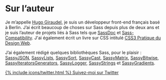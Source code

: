 
# Sur l’auteur

Je m’appelle [Hugo Giraudel](http://hugogiraudel.com), je suis un développeur front-end français basé à Berlin. J’ai écrit beaucoup de choses sur Sass depuis plus de deux ans et je suis l’auteur de projets liés à Sass tels que [SassDoc](http://sassdoc.com) et [Sass-Compatibility](http://sass-compatibility.github.io). J'ai également écrit un livre sur CSS intitulé [CSS3 Pratique du Design Web](http://www.amazon.fr/dp/2212140231).

J’ai également rédigé quelques bibliothèques Sass, pour le plaisir&nbsp;: [SassyJSON](https://github.com/HugoGiraudel/SassyJSON), [SassyLists](http://sassylists.com), [SassySort](https://github.com/HugoGiraudel/SassySort), [SassyCast](https://github.com/HugoGiraudel/SassyCast), [SassyMatrix](https://github.com/HugoGiraudel/SassyMatrix), [SassyBitwise](https://github.com/HugoGiraudel/SassyBitwise), [SassyIteratorsGenerators](https://github.com/HugoGiraudel/SassyIteratorsGenerators), [SassyLogger](https://github.com/HugoGiraudel/SassyLogger), [SassyStrings](https://github.com/HugoGiraudel/SassyStrings) et [SassyGradients](https://github.com/HugoGiraudel/SassyGradients).

<div class="button-wrapper">
  <a href="https://twitter.com/{{ site.twitter_username }}" target="_blank" class="button">
    {% include icons/twitter.html %}
    Suivez-moi sur Twitter
  </a>
</div>
